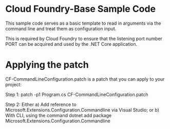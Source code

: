 # Cloud Foundry-Base Sample Code
This sample code serves as a basic template to read in arguments via the command line and
treat them as configuration input.

This is required by Cloud Foundry to ensure that the listening port number PORT 
can be acquired and used by the .NET Core application.

# Applying the patch

CF-CommandLineConfiguration.patch is a patch that you can apply to your project:

Step 1: 
patch -p1 Program.cs CF-CommandLineConfiguration.patch

Step 2:
Either 
  a) Add reference to Microsoft.Extensions.Configuration.Commandline via Visual Studio; or
  b) With CLI, using the command dotnet add package Microsoft.Extensions.Configuration.Commandline  
